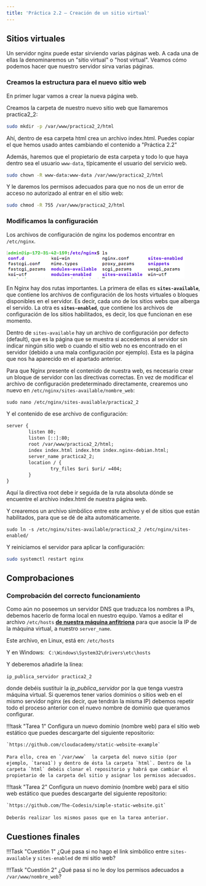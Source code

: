 ```yaml
---
title: 'Práctica 2.2 – Creación de un sitio virtual'
---
```



## Sitios virtuales

Un servidor nginx puede estar sirviendo varias páginas web. A cada una de ellas la denominaremos un "sitio virtual" o "host virtual". Veamos cómo podemos hacer que nuestro servidor sirva varias páginas.

### Creamos la estructura para el nuevo sitio web

En primer lugar vamos a crear la nueva página web.

Creamos la carpeta de nuestro nuevo sitio web que llamaremos practica2_2: 

```sh
sudo mkdir -p /var/www/practica2_2/html
```
Ahí, dentro de esa carpeta html crea un archivo index.html. Puedes copiar el que hemos usado antes cambiando el contenido a "Práctica 2.2"

Además, haremos que el propietario de esta carpeta y todo lo que haya dentro sea el usuario `www-data`, típicamente el usuario del servicio web.

```sh
sudo chown -R www-data:www-data /var/www/practica2_2/html
```

Y le daremos los permisos adecuados para que no nos de un error de acceso no autorizado al entrar en el sitio web: 

```sh
sudo chmod -R 755 /var/www/practica2_2/html
```

### Modificamos la configuración

Los archivos de configuración de nginx los podemos encontrar en `/etc/nginx`.

![InstalacionNginx](P2_1/P2_1_8.png)

En Nginx hay dos rutas importantes. La primera de ellas es **`sites-available`**, que contiene los archivos de configuración de los hosts virtuales o bloques disponibles en el servidor. Es decir, cada uno de los sitios webs que alberga el servido. La otra es **`sites-enabled`**, que contiene los archivos de configuración de los sitios habilitados, es decir, los que funcionan en ese momento. 

Dentro de `sites-available` hay un archivo de configuración por defecto (default), que es la página que se muestra si accedemos al servidor sin indicar ningún sitio web o cuando el sitio web no es encontrado en el servidor (debido a una mala configuración por ejemplo). Esta es la página que nos ha aparecido en el apartado anterior. 

Para que Nginx presente el contenido de nuestra web, es necesario crear un bloque de servidor con las directivas correctas. En vez de modificar el archivo de configuración predeterminado directamente, crearemos uno nuevo en `/etc/nginx/sites-available/nombre_web`: 

```console
sudo nano /etc/nginx/sites-available/practica2_2 
```

Y el contenido de ese archivo de configuración: 

```aconf
server {
        listen 80;
        listen [::]:80;
        root /var/www/practica2_2/html;
        index index.html index.htm index.nginx-debian.html;
        server_name practica2_2;
        location / {
                try_files $uri $uri/ =404;
        }
}
```

Aquí la directiva root debe ir seguida de la ruta absoluta dónde se encuentre el archivo index.html de nuestra página web.

Y crearemos un archivo simbólico entre este archivo y el de sitios que están habilitados, para que se dé de alta automáticamente. 

```console
sudo ln -s /etc/nginx/sites-available/practica2_2 /etc/nginx/sites-enabled/
```

Y reiniciamos el servidor para aplicar la configuración: 

```sh
sudo systemctl restart nginx
```

## Comprobaciones

### Comprobación del correcto funcionamiento

Como aún no poseemos un servidor DNS que traduzca los nombres a IPs, debemos hacerlo de forma local en nuestro equipo. Vamos a editar el archivo `/etc/hosts` <u>**de nuestra máquina anfitriona**</u> para que asocie la IP de la máquina virtual, a nuestro `server_name`.

Este archivo, en Linux, está en: `/etc/hosts`

Y en Windows: ` C:\Windows\System32\drivers\etc\hosts`

Y deberemos añadirle la línea:

 `ip_publica_servidor practica2_2`
    
donde debéis sustituir la *ip_publica_servidor* por la que tenga vuestra máquina virtual.
Si queremos tener varios dominios o sitios web en el mismo servidor nginx (es decir, que tendrán la misma IP) debemos repetir todo el proceso anterior con el nuevo nombre de dominio que queramos configurar.




!!!task "Tarea 1"
    Configura un nuevo dominio (nombre web) para el sitio web estático que puedes descargarte del siguiente repositorio:

    `https://github.com/cloudacademy/static-website-example`

    Para ello, crea en `/var/www`  la carpeta del nuevo sitio (por ejemplo, `tarea1`) y dentro de ésta la carpeta `html`. Dentro de la carpeta `html` debéis clonar el repositorio y habrá que cambiar el propietario de la carpeta del sitio y asignar los permisos adecuados.

!!!task "Tarea 2"
    Configura un nuevo dominio (nombre web) para el sitio web estático que puedes descargarte del siguiente repositorio:

    `https://github.com/The-Codesis/simple-static-website.git`

    Deberás realizar los mismos pasos que en la tarea anterior.


## Cuestiones finales

!!!Task "Cuestión 1"
    ¿Qué pasa si no hago el link simbólico entre ```sites-available``` y ```sites-enabled``` de mi sitio web?

!!!Task "Cuestión 2"
    ¿Qué pasa si no le doy los permisos adecuados a ```/var/www/nombre_web```? 



